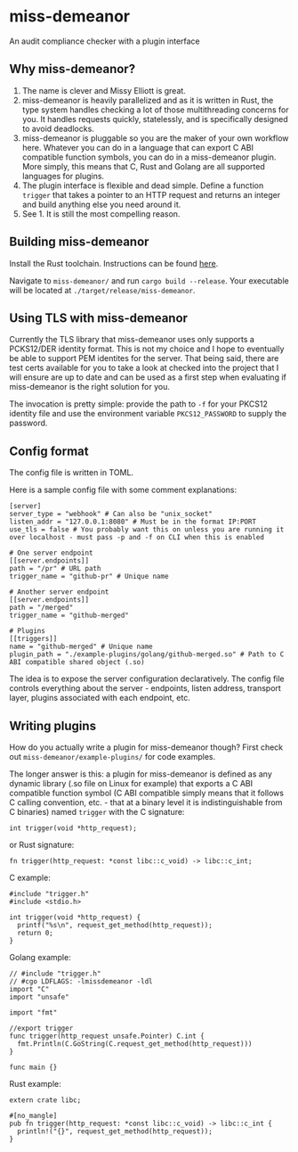 # miss-demeanor
An audit compliance checker with a plugin interface

## Why miss-demeanor?
1. The name is clever and Missy Elliott is great.
2. miss-demeanor is heavily parallelized and as it is written
in Rust, the type system handles checking a lot of those
multithreading concerns for you. It handles
requests quickly, statelessly, and is specifically designed
to avoid deadlocks.
3. miss-demeanor is pluggable so you are the maker of your
own workflow here. Whatever you can do in a language that can
export C ABI compatible function symbols, you can do in a
miss-demeanor plugin. More simply, this means that C,
Rust and Golang are all supported languages for plugins.
4. The plugin interface is flexible and dead simple. Define
a function `trigger` that takes a pointer to an HTTP request
and returns an integer and build anything else you need around
it.
5. See 1. It is still the most compelling reason.

## Building miss-demeanor
Install the Rust toolchain. Instructions can be found [here](https://rustup.rs/).

Navigate to `miss-demeanor/` and run `cargo build --release`.
Your executable will be located at `./target/release/miss-demeanor`.

## Using TLS with miss-demeanor
Currently the TLS library that miss-demeanor uses only supports a PCKS12/DER identity format.
This is not my choice and I hope to eventually be able to support PEM identites for the server.
That being said, there are test certs available for you to take a look at checked into the
project that I will ensure are up to date and can be used as a first step when evaluating
if miss-demeanor is the right solution for you.

The invocation is pretty simple: provide the path to `-f` for your PKCS12 identity file and use
the environment variable `PKCS12_PASSWORD` to supply the password.

## Config format
The config file is written in TOML.

Here is a sample config file with some comment explanations:

```
[server]
server_type = "webhook" # Can also be "unix_socket"
listen_addr = "127.0.0.1:8080" # Must be in the format IP:PORT
use_tls = false # You probably want this on unless you are running it over localhost - must pass -p and -f on CLI when this is enabled

# One server endpoint
[[server.endpoints]]
path = "/pr" # URL path
trigger_name = "github-pr" # Unique name

# Another server endpoint
[[server.endpoints]]
path = "/merged"
trigger_name = "github-merged"

# Plugins
[[triggers]]
name = "github-merged" # Unique name
plugin_path = "./example-plugins/golang/github-merged.so" # Path to C ABI compatible shared object (.so)
```

The idea is to expose the server configuration declaratively.
The config file controls everything about the server -
endpoints, listen address, transport layer, plugins associated
with each endpoint, etc.

## Writing plugins
How do you actually write a plugin for miss-demeanor though?
First check out `miss-demeanor/example-plugins/` for code
examples.

The longer answer is this: a plugin for miss-demeanor is
defined as any dynamic library (.so file on Linux for example)
that exports a C ABI compatible function symbol
(C ABI compatible simply means that it follows C calling
convention, etc. - that at a binary level it is
indistinguishable from C binaries) named `trigger`
with the C signature:

```
int trigger(void *http_request);
```

or Rust signature:

```
fn trigger(http_request: *const libc::c_void) -> libc::c_int;
```

C example:

```
#include "trigger.h"
#include <stdio.h>

int trigger(void *http_request) {
  printf("%s\n", request_get_method(http_request));
  return 0;
}
```

Golang example:

```
// #include "trigger.h"
// #cgo LDFLAGS: -lmissdemeanor -ldl
import "C"
import "unsafe"

import "fmt"

//export trigger
func trigger(http_request unsafe.Pointer) C.int {
  fmt.Println(C.GoString(C.request_get_method(http_request)))
}

func main {}
```

Rust example:

```
extern crate libc;

#[no_mangle]
pub fn trigger(http_request: *const libc::c_void) -> libc::c_int {
  println!("{}", request_get_method(http_request));
}
```

